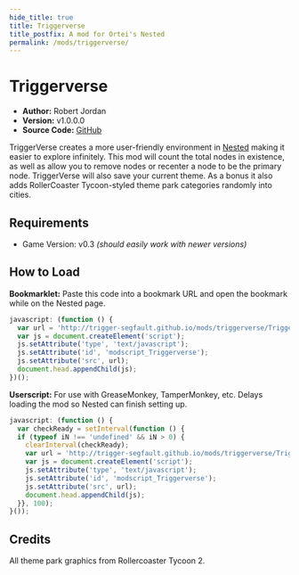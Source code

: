 ```yaml
---
hide_title: true
title: Triggerverse
title_postfix: A mod for Ortei's Nested
permalink: /mods/triggerverse/
---
```

# Triggerverse

* **Author:**         Robert Jordan
* **Version:**        v1.0.0.0
* **Source Code:**    [GitHub](https://github.com/trigger-segfault/trigger-segfault.github.io/tree/master/mods/triggerverse/)

TriggerVerse creates a more user-friendly environment in [Nested](http://orteil.dashnet.org/nested) making it easier to explore infinitely. This mod will count the total nodes in existence, as well as allow you to remove nodes or recenter a node to be the primary node. TriggerVerse will also save your current theme. As a bonus it also adds RollerCoaster Tycoon-styled theme park categories randomly into cities.

## Requirements

* Game Version:   v0.3 *(should easily work with newer versions)*

## How to Load

**Bookmarklet:** Paste this code into a bookmark URL and open the bookmark while on the Nested page.

```javascript
javascript: (function () {
  var url = 'http://trigger-segfault.github.io/mods/triggerverse/Triggerverse.js';
  var js = document.createElement('script');
  js.setAttribute('type', 'text/javascript');
  js.setAttribute('id', 'modscript_Triggerverse');
  js.setAttribute('src', url);
  document.head.appendChild(js);
})();
```

**Userscript:** For use with GreaseMonkey, TamperMonkey, etc. Delays loading the mod so Nested can finish setting up.

```javascript
javascript: (function () {
  var checkReady = setInterval(function () {
  if (typeof iN !== 'undefined' && iN > 0) {
    clearInterval(checkReady);
    var url = 'http://trigger-segfault.github.io/mods/triggerverse/Triggerverse.js';
    var js = document.createElement('script');
    js.setAttribute('type', 'text/javascript');
    js.setAttribute('id', 'modscript_Triggerverse');
    js.setAttribute('src', url);
    document.head.appendChild(js);
  }}, 100);
}());
```

## Credits

All theme park graphics from Rollercoaster Tycoon 2.
